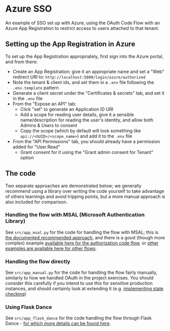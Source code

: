 # Azure SSO

An example of SSO set up with Azure, using the OAuth Code Flow with an Azure App Registration to restrict access to users attached to that tenant.

## Setting up the App Registration in Azure
To set up the App Registration appropriately, first sign into the Azure portal, and from there:
* Create an App Registration; give it an appropriate name and set a "Web" redirect URI to: `http://localhost:5000/login/azure/authorized`
* Note the tenant & client ids, and set them in a `.env` file following the `.env.template` pattern
* Generate a client secret under the "Certificates & secrets" tab, and set it in the `.env` file
* From the "Expose an API" tab:
  * Click "set" to generate an Application ID URI
  * Add a scope for reading user details, give it a sensible name/description for reading the user's identity, and allow both Admins & Users to consent
  * Copy the scope (which by default will look something like `api://<GUID>/<scope_name>`) and add it to the `.env` file
* From the "API Permissions" tab, you should already have a permission added for "User.Read"
  * Grant consent for it using the "Grant admin consent for Tenant" option

## The code
Two separate approaches are demonstrated below; we generally recommend using a library over writing the code yourself to take advantage of others learnings and avoid tripping points, but a more manual approach is also included for comparison.

### Handling the flow with MSAL (Microsoft Authentication Library)
See `src/app_msal.py` for the code for handling the flow with MSAL; this is [the documented recommended approach](https://github.com/Azure-Samples/ms-identity-python-webapp/), and there is a good (though more complex) example [available here for the authorization code flow](https://github.com/Azure-Samples/ms-identity-python-webapp/), or [other examples are available here for other flows](https://github.com/AzureAD/microsoft-authentication-library-for-python). 

### Handling the flow directly
See `src/app_manual.py` for the code for handling the flow fairly manually, similarly to how we handled OAuth in the project exercises. You should consider this carefully if you intend to use this for sensitive production instances, and should certainly look at extending it (e.g. [implementing state checking](https://medium.com/@alysachan830/the-basics-of-oauth-2-0-authorization-code-implicit-flow-state-and-pkce-ed95d3478e1c))

### Using Flask Dance
See `src/app_flask_dance` for the code handling the flow through Flask Dance - [for which more details can be found here](https://flask-dance.readthedocs.io/en/v1.0.0/quickstarts/azure.html).
